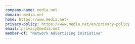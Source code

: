 ```yaml
---
company-name: media.net
domain: media.net
home: https://www.media.net/
privacy-policy: https://www.media.net/en/privacy-policy
email: privacy@media.net
member-of: "Network Advertising Initiative"
---
```




